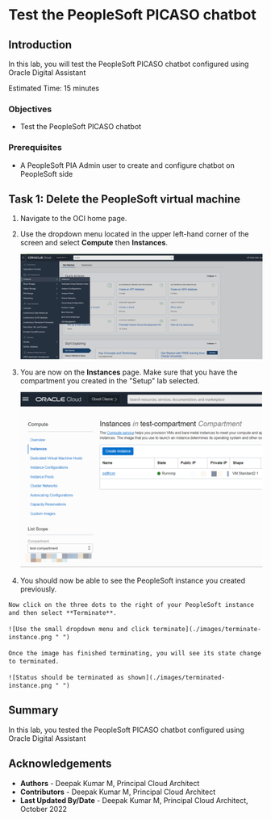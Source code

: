 # Test the PeopleSoft PICASO chatbot

## Introduction
In this lab, you will test the PeopleSoft PICASO chatbot configured using Oracle Digital Assistant

Estimated Time: 15 minutes


### Objectives
* Test the PeopleSoft PICASO chatbot

### Prerequisites
*  A PeopleSoft PIA Admin user to create and configure chatbot on PeopleSoft side

## Task 1: Delete the PeopleSoft virtual machine

1. Navigate to the OCI home page.

2. Use the dropdown menu located in the upper left-hand corner of the screen and select **Compute** then **Instances**.

    ![Use the dropdown menu located in the upper left-hand corner to select instances](./images/dropdown-compute.png " ")

3. You are now on the **Instances** page. Make sure that you have the compartment you created in the "Setup" lab selected.

    ![List scope compartment portion](./images/compute-page.png " ")

4.   You should now be able to see the PeopleSoft instance you created previously.

    Now click on the three dots to the right of your PeopleSoft instance and then select **Terminate**.

    ![Use the small dropdown menu and click terminate](./images/terminate-instance.png " ")

    Once the image has finished terminating, you will see its state change to terminated.

    ![Status should be terminated as shown](./images/terminated-instance.png " ")



## Summary

In this lab, you tested the PeopleSoft PICASO chatbot configured using Oracle Digital Assistant




## Acknowledgements
* **Authors** - Deepak Kumar M, Principal Cloud Architect
* **Contributors** - Deepak Kumar M, Principal Cloud Architect
* **Last Updated By/Date** - Deepak Kumar M, Principal Cloud Architect, October 2022


